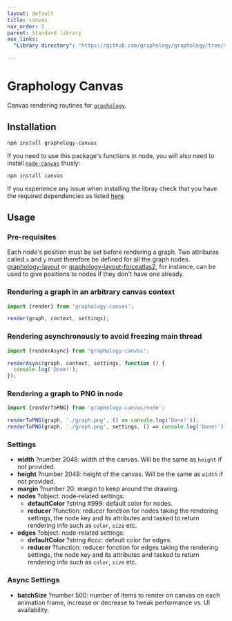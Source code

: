 ```yaml
---
layout: default
title: canvas
nav_order: 2
parent: Standard library
aux_links:
  "Library directory": "https://github.com/graphology/graphology/tree/master/src/canvas"
  
---
```


# Graphology Canvas

Canvas rendering routines for [`graphology`](..).

## Installation

```
npm install graphology-canvas
```

If you need to use this package's functions in node, you will also need to install [`node-canvas`](https://www.npmjs.com/package/canvas) thusly:

```
npm install canvas
```

If you experience any issue when installing the libray check that you have the required dependencies as listed [here](https://www.npmjs.com/package/canvas#compiling).

## Usage

### Pre-requisites

Each node's position must be set before rendering a graph. Two attributes called `x` and `y` must therefore be defined for all the graph nodes. [graphology-layout](/standard-library/layout) or [graphology-layout-forceatlas2](/standard-library/layout-forceatlas2), for instance, can be used to give positions to nodes if they don't have one already.

### Rendering a graph in an arbitrary canvas context

```js
import {render} from 'graphology-canvas';

render(graph, context, settings);
```

### Rendering asynchronously to avoid freezing main thread

```js
import {renderAsync} from 'graphology-canvas';

renderAsync(graph, context, settings, function () {
  console.log('Done!');
});
```

### Rendering a graph to PNG in node

```js
import {renderToPNG} from 'graphology-canvas/node';

renderToPNG(graph, './graph.png', () => console.log('Done!'));
renderToPNG(graph, './graph.png', settings, () => console.log('Done!'));
```

### Settings

- **width** <span class="code">?number</span> <span class="default">2048</span>: width of the canvas. Will be the same as `height` if not provided.
- **height** <span class="code">?number</span> <span class="default">2048</span>: height of the canvas. Will be the same as `width` if not provided.
- **margin** <span class="code">?number</span> <span class="default">20</span>: margin to keep around the drawing.
- **nodes** <span class="code">?object</span>: node-related settings:
  - **defaultColor** <span class="code">?string</span> <span class="default">#999</span>: default color for nodes.
  - **reducer** <span class="code">?function</span>: reducer fonction for nodes taking the rendering settings, the node key and its attributes and tasked to return rendering info such as `color`, `size` etc.
- **edges** <span class="code">?object</span>: node-related settings:
  - **defaultColor** <span class="code">?string</span> <span class="default">#ccc</span>: default color for edges.
  - **reducer** <span class="code">?function</span>: reducer fonction for edges taking the rendering settings, the node key and its attributes and tasked to return rendering info such as `color`, `size` etc.

### Async Settings

- **batchSize** <span class="code">?number</span> <span class="default">500</span>: number of items to render on canvas on each animation frame, increase or decrease to tweak performance vs. UI availability.

